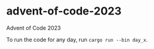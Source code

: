 # advent-of-code-2023
Advent of Code 2023

To run the code for any day, run `cargo run --bin day_x`.
